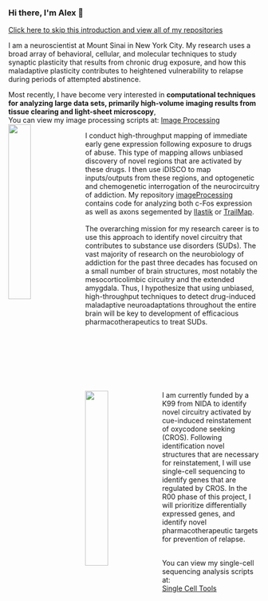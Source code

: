 ### Hi there, I'm Alex 👋

<a href="https://github.com/alexcwsmith?tab=repositories">Click here to skip this introduction and view all of my repositories</a>

I am a neuroscientist at Mount Sinai in New York City. My research uses a broad array of behavioral, cellular, and molecular techniques to study synaptic plasticity that results from chronic drug exposure, and how this maladaptive plasticity contributes to heightened vulnerability to relapse during periods of attempted abstinence.
<section>
Most recently, I have become very interested in <b>computational techniques for analyzing large data sets, primarily high-volume imaging results from tissue clearing and light-sheet microscopy</b>, 
<br>
You can view my image processing scripts at: <a href="https://github.com/alexcwsmith/imageProcessing/">Image Processing</a>
<br>
<img src="https://i.imgur.com/zkRONvG.jpg" width="30%" height="30%" ALIGN="left" />
<p>
I conduct high-throughput mapping of immediate early gene expression following exposure to drugs of abuse. This type of mapping allows unbiased discovery of novel regions that are activated by these drugs. I then use iDISCO to map inputs/outputs from these regions, and optogenetic and chemogenetic interrogation of the neurocircuitry of addiction. My repository <a href="http://www.github.com/alexcwsmith/imageProcessing" style="display: inline">imageProcessing</a> contains code for analyzing both c-Fos expression as well as axons segemented by <a href="ilastik.org" style="display: inline">Ilastik</a> or <a href="https://github.com/AlbertPun/TRAILMAP" style="display: inline">TrailMap</a>.
<br>
<br>
The overarching mission for my research career is to use this approach to identify novel circuitry that contributes to substance use disorders (SUDs). The vast majority of research on the neurobiology of addiction for the past three decades has focused on a small number of brain structures, most notably the mesocorticolimbic circuitry and the extended amygdala. Thus, I hypothesize that using unbiased, high-throughput techniques to detect drug-induced maladaptive neuroadaptations throughout the entire brain will be key to development of efficacious pharmacotherapeutics to treat SUDs.
 </p>
</section>
<br>
<br>
<br>
<br>
<br>
<br>
<section>
<img src="https://i.imgur.com/6cMiYvy.png" width="30%" height="30%" ALIGN="left" />
<p>
I am currently funded by a K99 from NIDA to identify novel circuitry activated by cue-induced reinstatement of oxycodone seeking (CROS). Following identification novel structures that are necessary for reinstatement, I will use single-cell sequencing to identify genes that are regulated by CROS. In the R00 phase of this project, I will prioritize differentially expressed genes, and identify novel pharmacotherapeutic targets for prevention of relapse.
</p>
<br>
You can view my single-cell sequencing analysis scripts at: 
<br>
<a href="https://github.com/alexcwsmith/singleCellTools/">Single Cell Tools</a>
<br>
</section>
<br><br><br>
<section>


</section>
<!--
**alexcwsmith/alexcwsmith** is a ✨ _special_ ✨ repository because its `README.md` (this file) appears on your GitHub profile.


